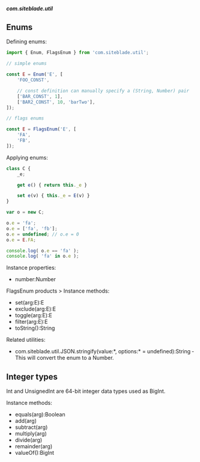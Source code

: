 ##### com.siteblade.util

## Enums

Defining enums:

```javascript
import { Enum, FlagsEnum } from 'com.siteblade.util';

// simple enums

const E = Enum('E', [
	'FOO_CONST',

	// const definition can manually specify a (String, Number) pair
	['BAR_CONST', 1],
	['BAR2_CONST', 10, 'barTwo'],
]);

// flags enums

const E = FlagsEnum('E', [
	'FA',
	'FB',
]);
```

Applying enums:

```javascript
class C {
	_e;

	get e() { return this._e }

	set e(v) { this._e = E(v) }
}

var o = new C;

o.e = 'fa';
o.e = ['fa', 'fb'];
o.e = undefined; // o.e = 0
o.e = E.FA;

console.log( o.e == 'fa' );
console.log( 'fa' in o.e );
```

Instance properties:
- number:Number

FlagsEnum products > Instance methods:
- set(arg:E):E
- exclude(arg:E):E
- toggle(arg:E):E
- filter(arg:E):E
- toString():String

Related utilities:
- com.siteblade.util.JSON.stringify(value:\*, options:\* = undefined):String &dash; This will convert the enum to a Number.

## Integer types

Int and UnsignedInt are 64-bit integer data types used as BigInt.

Instance methods:
- equals(arg):Boolean
- add(arg)
- subtract(arg)
- multiply(arg)
- divide(arg)
- remainder(arg)
- valueOf():BigInt